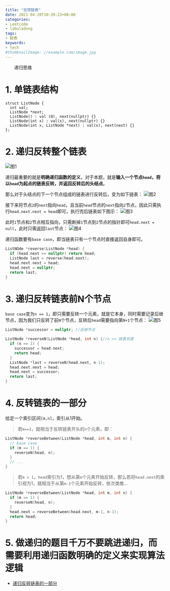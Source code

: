 ```yaml
---
title: "反转链表"
date: 2021-04-20T10:39:23+08:00
categories:
- Leetcode
- labuladong
tags:
- 链表
keywords:
- tech
#thumbnailImage: //example.com/image.jpg
---
```

　　递归思维
<!--more-->
# 1. 单链表结构
```
struct ListNode {
  int val;
  ListNode *next;
  ListNode() : val (0), next(nullptr) {}
  ListNode(int x) : val(x), next(nullptr) {}
  ListNode(int x, ListNode *next) : val(x), next(next) {}
};
```

# 2. 递归反转整个链表
![图1]()

递归最重要的就是**明确递归函数的定义**，对于本题，就是**输入一个节点`head`，将以`head`为起点的链表反转，并返回反转后的头结点**。

那么对于头结点的下一个节点组成的链表进行反转后，变为如下链表：
![图2]()

接下来将节点`2`的`next`指向`head`，且当前`head`节点的`next`指向`2`节点，因此只需执行`head.next.next = head`即可，执行完后链表如下图示：
![图3]()

此时`1`节点和`2`节点相互指向，只需断掉`1`节点到`2`节点的指针即可`head.next = null`，此时只需返回`last`节点：
![图4]()

递归函数要有`base case`，即当链表只有一个节点时直接返回自身即可。

```cpp
ListNOde *reverse(ListNode *head) {
  if (head.next == nullptr) return head;
  ListNode last = reverse(head.next);
  head.next.next = head;
  head.next = nullptr;
  return last;
}
```

# 3. 递归反转链表前N个节点
`base case`变为`n == 1`，即只需要反转一个元素，就是它本身，同时需要记录后继节点，因为我们只反转了前`N`个节点，反转后`head`需要指向第`N+1`个节点：
![图5]()

```cpp
ListNode *successor = nullptr; //后继节点

ListNode *reverseN(ListNode *head, int n) {//n <= 链表长度
  if (n == 1) {
    successor = head.next;
    return head;
  }
  ListNode *last = reverseN(head.next, n-1);
  head.next.next = head;
  head.next = successor;
  return last;
}
```

# 4. 反转链表的一部分
给定一个索引区间`[m,n]`，索引从1开始。
> 若`m==1`，就相当于反转链表开头的`n`个元素，即：

```cpp
ListNode *reverseBetween(ListNode *head, int m, int n) {
  // base case
  if (m == 1) {
    reverseN(head, n);
  }
  // ...
}
```

> 若`m > 1`，`head`索引为1，想从第`m`个元素开始反转，那么若将`head.next`的索引视为1，就相当于从第`m-1`个元素开始反转，依次类推...

```cpp
ListNode *reverseBetween(ListNode *head, int m, int n) {
  if (m == 1) {
    reverseN(head, n);
  }
  head.next = reverseBetween(head.next, m-1, n-1);
  return head;
}
```

# 5. 做递归的题目千万不要跳进递归，而需要利用递归函数明确的定义来实现算法逻辑

- [递归反转链表的一部分](https://labuladong.gitee.io/algo/%E6%95%B0%E6%8D%AE%E7%BB%93%E6%9E%84%E7%B3%BB%E5%88%97/%E9%80%92%E5%BD%92%E5%8F%8D%E8%BD%AC%E9%93%BE%E8%A1%A8%E7%9A%84%E4%B8%80%E9%83%A8%E5%88%86.html)